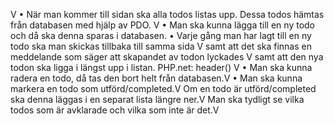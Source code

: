 V •	När man kommer till sidan ska alla todos listas upp. Dessa todos hämtas från databasen med hjälp av PDO.
V •	Man ska kunna lägga till en ny todo och då ska denna sparas i databasen. 
•	Varje gång man har lagt till en ny todo ska man skickas tillbaka till samma sida V samt att det ska finnas en meddelande som säger att skapandet av todon lyckades V samt att den nya todon ska ligga i längst upp i listan. PHP.net: header() V
•	Man ska kunna radera en todo, då tas den bort helt från databasen.V 
•	Man ska kunna markera en todo som utförd/completed.V Om en todo är utförd/completed ska denna läggas i en separat lista längre ner.V Man ska tydligt se vilka todos som är avklarade och vilka som inte är det.V
